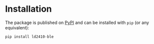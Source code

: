 # Installation

The package is published on [PyPI](https://pypi.org/project/deezer-python/) and can be installed with `pip` (or any equivalent):

```bash
pip install ld2410-ble
```
